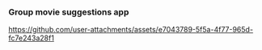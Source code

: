 ### Group movie suggestions app

https://github.com/user-attachments/assets/e7043789-5f5a-4f77-965d-fc7e243a28f1

